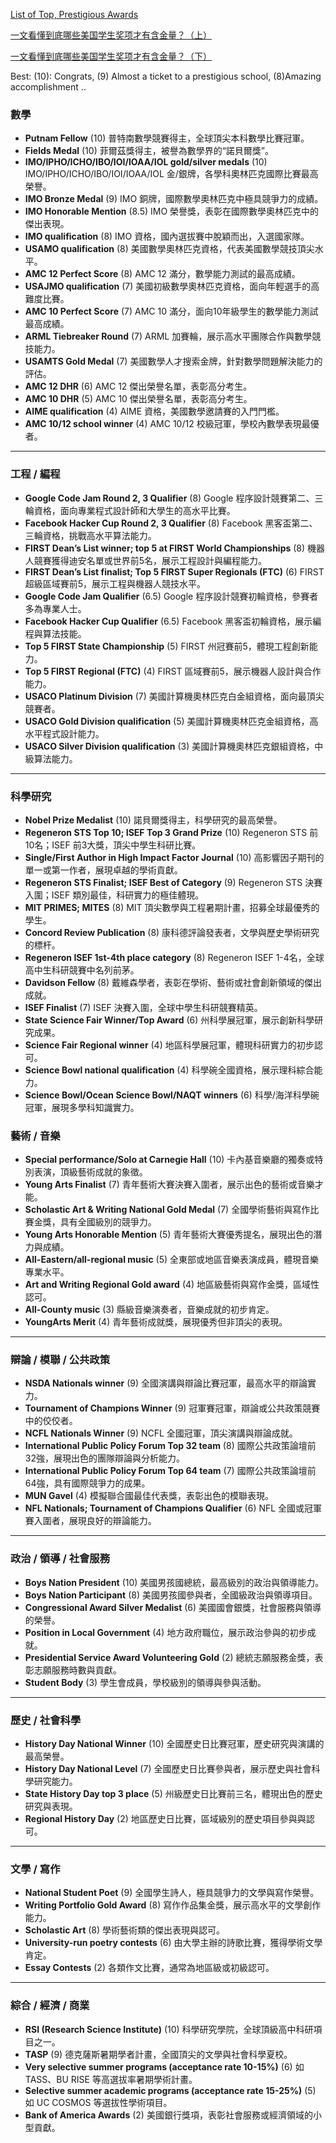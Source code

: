 
[List of Top, Prestigious Awards](https://talk.collegeconfidential.com/t/list-of-top-prestigious-awards/296097)

[一文看懂到底哪些美国学生奖项才有含金量？（上）](https://www.usfamilye.org/blog/jm238m8sb7nrx5d5h6efxfw8h8fg63)

[一文看懂到底哪些美国学生奖项才有含金量？（下）](https://www.usfamilye.org/blog/jed83w5h8mj8hrbad79zbzpmgp7x82)

Best: (10): Congrats, (9) Almost a ticket to a prestigious school, (8)Amazing accomplishment ..

### **數學**

- **Putnam Fellow** (10) 普特南數學競賽得主，全球頂尖本科數學比賽冠軍。
- **Fields Medal** (10) 菲爾茲獎得主，被譽為數學界的“諾貝爾獎”。
- **IMO/IPHO/ICHO/IBO/IOI/IOAA/IOL gold/silver medals** (10) IMO/IPHO/ICHO/IBO/IOI/IOAA/IOL 金/銀牌，各學科奧林匹克國際比賽最高榮譽。
- **IMO Bronze Medal** (9) IMO 銅牌，國際數學奧林匹克中極具競爭力的成績。
- **IMO Honorable Mention** (8.5) IMO 榮譽獎，表彰在國際數學奧林匹克中的傑出表現。
- **IMO qualification** (8) IMO 資格，國內選拔賽中脫穎而出，入選國家隊。
- **USAMO qualification** (8) 美國數學奧林匹克資格，代表美國數學競技頂尖水平。
- **AMC 12 Perfect Score** (8) AMC 12 滿分，數學能力測試的最高成績。
- **USAJMO qualification** (7) 美國初級數學奧林匹克資格，面向年輕選手的高難度比賽。
- **AMC 10 Perfect Score** (7) AMC 10 滿分，面向10年級學生的數學能力測試最高成績。
- **ARML Tiebreaker Round** (7) ARML 加賽輪，展示高水平團隊合作與數學競技能力。
- **USAMTS Gold Medal** (7) 美國數學人才搜索金牌，針對數學問題解決能力的評估。
- **AMC 12 DHR** (6) AMC 12 傑出榮譽名單，表彰高分考生。
- **AMC 10 DHR** (5) AMC 10 傑出榮譽名單，表彰高分考生。
- **AIME qualification** (4) AIME 資格，美國數學邀請賽的入門門檻。
- **AMC 10/12 school winner** (4) AMC 10/12 校級冠軍，學校內數學表現最優者。

---

### **工程 / 編程**

- **Google Code Jam Round 2, 3 Qualifier** (8) Google 程序設計競賽第二、三輪資格，面向專業程式設計師和大學生的高水平比賽。
- **Facebook Hacker Cup Round 2, 3 Qualifier** (8) Facebook 黑客盃第二、三輪資格，挑戰高水平算法能力。
- **FIRST Dean’s List winner; top 5 at FIRST World Championships** (8) 機器人競賽獲得迪安名單或世界前5名，展示工程設計與編程能力。
- **FIRST Dean’s List finalist; Top 5 FIRST Super Regionals (FTC)** (6) FIRST 超級區域賽前5，展示工程與機器人競技水平。
- **Google Code Jam Qualifier** (6.5) Google 程序設計競賽初輪資格，參賽者多為專業人士。
- **Facebook Hacker Cup Qualifier** (6.5) Facebook 黑客盃初輪資格，展示編程與算法技能。
- **Top 5 FIRST State Championship** (5) FIRST 州冠賽前5，體現工程創新能力。
- **Top 5 FIRST Regional (FTC)** (4) FIRST 區域賽前5，展示機器人設計與合作能力。
- **USACO Platinum Division** (7) 美國計算機奧林匹克白金組資格，面向最頂尖競賽者。
- **USACO Gold Division qualification** (5) 美國計算機奧林匹克金組資格，高水平程式設計能力。
- **USACO Silver Division qualification** (3) 美國計算機奧林匹克銀組資格，中級算法能力。

---

### **科學研究**

- **Nobel Prize Medalist** (10) 諾貝爾獎得主，科學研究的最高榮譽。
- **Regeneron STS Top 10; ISEF Top 3 Grand Prize** (10) Regeneron STS 前10名；ISEF 前3大獎，頂尖中學生科研比賽。
- **Single/First Author in High Impact Factor Journal** (10) 高影響因子期刊的單一或第一作者，展現卓越的學術貢獻。
- **Regeneron STS Finalist; ISEF Best of Category** (9) Regeneron STS 決賽入圍；ISEF 類別最佳，科研實力的極佳體現。
- **MIT PRIMES; MITES** (8) MIT 頂尖數學與工程暑期計畫，招募全球最優秀的學生。
- **Concord Review Publication** (8) 康科德評論發表者，文學與歷史學術研究的標杆。
- **Regeneron ISEF 1st-4th place category** (8) Regeneron ISEF 1-4名，全球高中生科研競賽中名列前茅。
- **Davidson Fellow** (8) 戴維森學者，表彰在學術、藝術或社會創新領域的傑出成就。
- **ISEF Finalist** (7) ISEF 決賽入圍，全球中學生科研競賽精英。
- **State Science Fair Winner/Top Award** (6) 州科學展冠軍，展示創新科學研究成果。
- **Science Fair Regional winner** (4) 地區科學展冠軍，體現科研實力的初步認可。
- **Science Bowl national qualification** (4) 科學碗全國資格，展示理科綜合能力。
- **Science Bowl/Ocean Science Bowl/NAQT winners** (6) 科學/海洋科學碗冠軍，展現多學科知識實力。

### **藝術 / 音樂**

- **Special performance/Solo at Carnegie Hall** (10) 卡內基音樂廳的獨奏或特別表演，頂級藝術成就的象徵。
- **Young Arts Finalist** (7) 青年藝術大賽決賽入圍者，展示出色的藝術或音樂才能。
- **Scholastic Art & Writing National Gold Medal** (7) 全國學術藝術與寫作比賽金獎，具有全國級別的競爭力。
- **Young Arts Honorable Mention** (5) 青年藝術大賽優秀提名，展現出色的潛力與成績。
- **All-Eastern/all-regional music** (5) 全東部或地區音樂表演成員，體現音樂專業水平。
- **Art and Writing Regional Gold award** (4) 地區級藝術與寫作金獎，區域性認可。
- **All-County music** (3) 縣級音樂演奏者，音樂成就的初步肯定。
- **YoungArts Merit** (4) 青年藝術成就獎，展現優秀但非頂尖的表現。

---

### **辯論 / 模聯 / 公共政策**

- **NSDA Nationals winner** (9) 全國演講與辯論比賽冠軍，最高水平的辯論實力。
- **Tournament of Champions Winner** (9) 冠軍賽冠軍，辯論或公共政策競賽中的佼佼者。
- **NCFL Nationals Winner** (9) NCFL 全國冠軍，頂尖演講與辯論成就。
- **International Public Policy Forum Top 32 team** (8) 國際公共政策論壇前32強，展現出色的團隊辯論與分析能力。
- **International Public Policy Forum Top 64 team** (7) 國際公共政策論壇前64強，具有國際競爭力的成果。
- **MUN Gavel** (4) 模擬聯合國最佳代表獎，表彰出色的模聯表現。
- **NFL Nationals; Tournament of Champions Qualifier** (6) NFL 全國或冠軍賽入圍者，展現良好的辯論能力。

---

### **政治 / 領導 / 社會服務**

- **Boys Nation President** (10) 美國男孩國總統，最高級別的政治與領導能力。
- **Boys Nation Participant** (8) 美國男孩國參與者，全國級政治與領導項目。
- **Congressional Award Silver Medalist** (6) 美國國會銀獎，社會服務與領導的榮譽。
- **Position in Local Government** (4) 地方政府職位，展示政治參與的初步成就。
- **Presidential Service Award Volunteering Gold** (2) 總統志願服務金獎，表彰志願服務時數與貢獻。
- **Student Body** (3) 學生會成員，學校級別的領導與參與活動。

---

### **歷史 / 社會科學**

- **History Day National Winner** (10) 全國歷史日比賽冠軍，歷史研究與演講的最高榮譽。
- **History Day National Level** (7) 全國歷史日比賽參與者，展示歷史與社會科學研究能力。
- **State History Day top 3 place** (5) 州級歷史日比賽前三名，體現出色的歷史研究與表現。
- **Regional History Day** (2) 地區歷史日比賽，區域級別的歷史項目參與與認可。

---

### **文學 / 寫作**

- **National Student Poet** (9) 全國學生詩人，極具競爭力的文學與寫作榮譽。
- **Writing Portfolio Gold Award** (8) 寫作作品集金獎，展示高水平的文學創作能力。
- **Scholastic Art** (8) 學術藝術類的傑出表現與認可。
- **University-run poetry contests** (6) 由大學主辦的詩歌比賽，獲得學術文學肯定。
- **Essay Contests** (2) 各類作文比賽，通常為地區級或初級認可。

---

### **綜合 / 經濟 / 商業**

- **RSI (Research Science Institute)** (10) 科學研究學院，全球頂級高中科研項目之一。
- **TASP** (9) 德克薩斯暑期學者計畫，全國頂尖的文學與社會科學夏校。
- **Very selective summer programs (acceptance rate 10-15%)** (6) 如 TASS、BU RISE 等高選拔率暑期學術計畫。
- **Selective summer academic programs (acceptance rate 15-25%)** (5) 如 UC COSMOS 等選拔性學術項目。
- **Bank of America Awards** (2) 美國銀行獎項，表彰社會服務或經濟領域的小型貢獻。